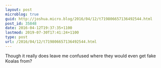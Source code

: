 ```yaml
---
layout: post
microblog: true
guid: http://joshua.micro.blog/2016/04/12/t719806657136492544.html
post_id: 35848
date: 2016-04-12T19:37:35+1100
lastmod: 2019-07-30T17:41:24+1100
type: post
url: /2016/04/12/t719806657136492544.html
---
```

Though it really does leave me confused where they would even get fake Koalas from?
